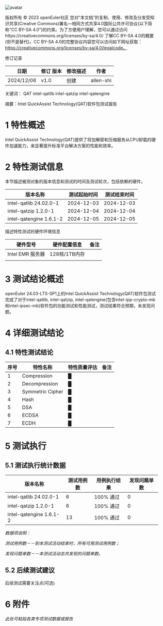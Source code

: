 ![avatar](../../images/openEuler.png)


版权所有 © 2023  openEuler社区
 您对“本文档”的复制、使用、修改及分发受知识共享(Creative Commons)署名—相同方式共享4.0国际公共许可协议(以下简称“CC BY-SA 4.0”)的约束。为了方便用户理解，您可以通过访问https://creativecommons.org/licenses/by-sa/4.0/ 了解CC BY-SA 4.0的概要 (但不是替代)。CC BY-SA 4.0的完整协议内容您可以访问如下网址获取：https://creativecommons.org/licenses/by-sa/4.0/legalcode。

修订记录

| 日期 | 修订   版本 | 修改描述 | 作者 |
| ---- | ----------- | -------- | ---- |
| 2024/12/06 | v1.0 | 创建 | allen-shi |

关键词： QAT intel-qatlib intel-qatzip intel-qatengine

摘要：Intel QuickAssist Technology(QAT)软件包测试报告

# 1     特性概述

Intel QuickAssist Technology(QAT)提供了将加解密和压缩服务从CPU卸载的硬件加速能力，来显著提升标准平台解决方案的性能和效率。

# 2     特性测试信息

本节描述被测对象的版本信息和测试的时间及测试轮次，包括依赖的硬件。

| 版本名称 | 测试起始时间 | 测试结束时间 |
| -------- | ------------ | ------------ |
| intel-qatlib 24.02.0-1 | 2024-12-03 | 2024-12-03 |
| intel-qatzip 1.2.0-1 | 2024-12-04 | 2024-12-04 |
| intel-qatengine 1.6.1-2 | 2024-12-05 | 2024-12-05 |

描述特性测试的硬件环境信息

| 硬件型号 | 硬件配置信息 | 备注 |
| -------- | ------------ | ---- |
| Intel EMR 服务器 | 128核/1TB内存 |      |
|          |              |      |

# 3     测试结论概述

openEuler 24.03-LTS-SP1上的Intel QuickAssist Technology(QAT)软件包测试完成了对于intel-qatlib, intel-qatzip, intel-qatengine(包含intel-ipp-crypto-mb和intel-ipsec-mb)软件包的功能测试和性能测试，测试结果符合预期，未发现问题。


# 4 详细测试结论

## 4.1   特性测试结论

| 序号 | 特性名称 | 特性质量评估               | 备注     |
| ---- | -------- | -------------------------- | -------- |
| 1    | Compression | █ |  |
| 2    | Decompression | █ |  |
| 3    | Symmetric Cipher | █ |  |
| 4    | Hash | █ |  |
| 5    | DSA | █ |  |
| 6    | ECDSA | █ |  |
| 7    | ECDH | █ |  |

# 5     测试执行

## 5.1   测试执行统计数据

| 版本名称 | 测试用例数 | 用例执行结果 | 发现问题单数 |
|---------|------------|-------------|-------------|
| intel-qatlib 24.02.0-1  | 6  | 100% 通过 | 0 |
| intel-qatzip 1.2.0-1    | 6  | 100% 通过 | 0 |
| intel-qatengine 1.6.1-2 | 13 | 100% 通过 | 0 |

*数据项说明：*

*测试用例数－－到本测试活动结束时，所有可用测试用例数；*

*发现问题单数－－本测试活动总共发现的问题单数。*

## 5.2   后续测试建议

后续测试需要关注点(可选)

# 6     附件

*此处可粘贴各类专项测试数据或报告*

 

